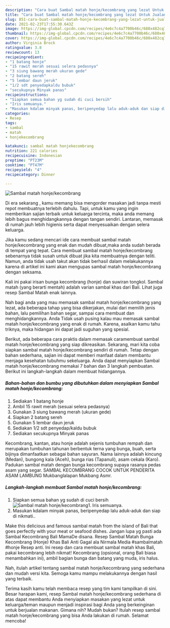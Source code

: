 ```yaml
---
description: "Cara buat Sambal matah honje/kecombrang yang lezat Untuk Jualan"
title: "Cara buat Sambal matah honje/kecombrang yang lezat Untuk Jualan"
slug: 851-cara-buat-sambal-matah-honje-kecombrang-yang-lezat-untuk-jualan
date: 2021-02-23T17:55:30.643Z
image: https://img-global.cpcdn.com/recipes/4e6c7c4a7700b46c/680x482cq70/sambal-matah-honjekecombrang-foto-resep-utama.jpg
thumbnail: https://img-global.cpcdn.com/recipes/4e6c7c4a7700b46c/680x482cq70/sambal-matah-honjekecombrang-foto-resep-utama.jpg
cover: https://img-global.cpcdn.com/recipes/4e6c7c4a7700b46c/680x482cq70/sambal-matah-honjekecombrang-foto-resep-utama.jpg
author: Virginia Brock
ratingvalue: 3.8
reviewcount: 13
recipeingredient:
- "1 batang honje"
- "15 rawit merah sesuai selera pedasnya"
- "3 siung bawang merah ukuran gede"
- "2 batang sereh"
- "5 lembar daun jeruk"
- "1/2 sdt penyedapkaldu bubuk"
- "secukupnya Minyak panas"
recipeinstructions:
- "Siapkan semua bahan yg sudah di cuci bersih"
- "Iris semuanya."
- "Masukan kdalam minyak panas, beripenyedap lalu aduk-aduk dan siap di nikmati.."
categories:
- Resep
tags:
- sambal
- matah
- honjekecombrang

katakunci: sambal matah honjekecombrang 
nutrition: 221 calories
recipecuisine: Indonesian
preptime: "PT23M"
cooktime: "PT47M"
recipeyield: "4"
recipecategory: Dinner

---
```



![Sambal matah honje/kecombrang](https://img-global.cpcdn.com/recipes/4e6c7c4a7700b46c/680x482cq70/sambal-matah-honjekecombrang-foto-resep-utama.jpg)

Di era  sekarang , kamu memang bisa mengorder masakan jadi tanpa mesti repot membuatnya terlebih dahulu. Tapi, untuk kamu yang ingin memberikan sajian terbaik untuk keluarga tercinta, maka anda memang lebih bagus menghidangkannya dengan tangan sendiri. Lantaran, memasak di rumah jauh lebih higienis serta dapat menyesuaikan dengan selera keluarga.

Jika kamu sedang mencari ide cara membuat sambal matah honje/kecombrang yang enak dan mudah dibuat,maka anda sudah berada di tempat yang tepat. Cara membuat sambal matah honje/kecombrang  sebenarnya tidak susah untuk dibuat jika kita membuatnya dengan teliti. Namun, anda tidak usah takut akan tidak berhasil dalam melakukannya 
karena di artikel ini kami akan mengupas sambal matah honje/kecombrang dengan seksama.  

Kali ini pakai irisan bunga kecombrang (honje) dan suwiran tongkol. Sambal matah (yang berarti mentah) adalah varian sambal khas dari Bali. Lihat juga resep Sambal Matah enak lainnya.

Nah bagi anda yang mau memasak sambal matah honje/kecombrang yang lezat, ada beberapa tahap yang bisa dikerjakan, mulai dari memilih jenis bahan, lalu pemilihan bahan segar, sampai cara membuat dan menghidangkannya. Anda Tidak usah pusing kalau mau memasak sambal matah honje/kecombrang yang enak di rumah. Karena, asalkan kamu  tahu triknya, maka hidangan ini dapat jadi suguhan yang spesial.

Berikut, ada beberapa cara praktis  dalam memasak caramembuat sambal matah honje/kecombrang yang siap dikreasikan. Sekarang, mari kita coba siapkan sambal matah honje/kecombrang sendiri di rumah. Tetap dengan bahan sederhana, sajian ini dapat memberi manfaat dalam membantu menjaga kesehatan tubuhmu sekeluarga. Anda dapat menyiapkan Sambal matah honje/kecombrang memakai 7 bahan dan 3 langkah pembuatan. Berikut ini langkah-langkah dalam membuat hidangannya.

<!--inarticleads1-->

##### Bahan-bahan dan bumbu yang dibutuhkan dalam menyiapkan Sambal matah honje/kecombrang:

1. Sediakan 1 batang honje
1. Ambil 15 rawit merah (sesuai selera pedasnya)
1. Gunakan 3 siung bawang merah (ukuran gede)
1. Siapkan 2 batang sereh
1. Gunakan 5 lembar daun jeruk
1. Sediakan 1/2 sdt penyedap/kaldu bubuk
1. Sediakan secukupnya Minyak panas


Kecombrang, kantan, atau honje adalah sejenis tumbuhan rempah dan merupakan tumbuhan tahunan berbentuk terna yang bunga, buah, serta bijinya dimanfaatkan sebagai bahan sayuran. Nama lainnya adalah kincung (Medan), bungong kala (Aceh), bunga rias (Tapanuli), asam cekala (Karo). Padukan sambal matah dengan bunga kecombrang supaya rasanya pedas asam yang segar. SAMBAL KECOMBRANG COCOK UNTUK PENDERITA ASAM LAMBUNG Mukbanglalapan Mukbang Asmr. 

<!--inarticleads2-->

##### Langkah-langkah membuat Sambal matah honje/kecombrang:

1. Siapkan semua bahan yg sudah di cuci bersih
<img src="https://img-global.cpcdn.com/steps/0ffd186a5f14ec13/160x128cq70/sambal-matah-honjekecombrang-langkah-memasak-1-foto.jpg" alt="Sambal matah honje/kecombrang">1. Iris semuanya.
1. Masukan kdalam minyak panas, beripenyedap lalu aduk-aduk dan siap di nikmati..


Make this delicious and famous sambal matah from the island of Bali that goes perfectly with your meat or seafood dishes. Jangan lupa yg pasti ada Sambal Kecombrang Bali MamaDe disana. Resep Sambal Matah Bunga Kecombrang (Honje) Khas Bali Anti Gagal ala Nirmala Media #sambalmatah #honje Resep anti. Ini resep dan cara membuat sambal matah khas Bali, pakai kecombrang lebih nikmat! Kecombrang (opsional, orang Bali biasa menambahkan ini), ambil bagian bunga dan batang yang muda, iris halus. 

Nah, itulah artikel tentang  sambal matah honje/kecombrang  yang sederhana dan mudah versi kita. Semoga kamu mampu melakukannya dengan hasil yang terbaik. 

Terima kasih kamu telah membaca resep yang tim kami tampilkan di sini. Besar harapan kami, resep  Sambal matah honje/kecombrang sederhana di atas dapat membantu Anda menyiapkan masakan yang lezat untuk keluarga/teman maupun menjadi inspirasi bagi Anda yang berkeinginan untuk berjualan makanan. Gimana nih? Mudah bukan? Itulah resep sambal matah honje/kecombrang yang bisa Anda lakukan di rumah. Selamat mencoba!

